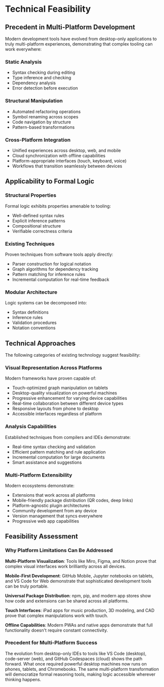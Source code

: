 # Technical Feasibility

## Precedent in Multi-Platform Development

Modern development tools have evolved from desktop-only applications to truly multi-platform experiences, demonstrating that complex tooling can work everywhere:

### Static Analysis
- Syntax checking during editing
- Type inference and checking
- Dependency analysis
- Error detection before execution

### Structural Manipulation
- Automated refactoring operations
- Symbol renaming across scopes
- Code navigation by structure
- Pattern-based transformations

### Cross-Platform Integration
- Unified experiences across desktop, web, and mobile
- Cloud synchronization with offline capabilities
- Platform-appropriate interfaces (touch, keyboard, voice)
- Workflows that transition seamlessly between devices

## Applicability to Formal Logic

### Structural Properties
Formal logic exhibits properties amenable to tooling:
- Well-defined syntax rules
- Explicit inference patterns
- Compositional structure
- Verifiable correctness criteria

### Existing Techniques
Proven techniques from software tools apply directly:
- Parser construction for logical notation
- Graph algorithms for dependency tracking
- Pattern matching for inference rules
- Incremental computation for real-time feedback

### Modular Architecture
Logic systems can be decomposed into:
- Syntax definitions
- Inference rules
- Validation procedures
- Notation conventions

## Technical Approaches

The following categories of existing technology suggest feasibility:

### Visual Representation Across Platforms
Modern frameworks have proven capable of:
- Touch-optimized graph manipulation on tablets
- Desktop-quality visualization on powerful machines
- Progressive enhancement for varying device capabilities
- Real-time collaboration between different device types
- Responsive layouts from phone to desktop
- Accessible interfaces regardless of platform

### Analysis Capabilities
Established techniques from compilers and IDEs demonstrate:
- Real-time syntax checking and validation
- Efficient pattern matching and rule application
- Incremental computation for large documents
- Smart assistance and suggestions

### Multi-Platform Extensibility
Modern ecosystems demonstrate:
- Extensions that work across all platforms
- Mobile-friendly package distribution (QR codes, deep links)
- Platform-agnostic plugin architectures
- Community development from any device
- Version management that syncs everywhere
- Progressive web app capabilities

## Feasibility Assessment

### Why Platform Limitations Can Be Addressed

**Multi-Platform Visualization**: Tools like Miro, Figma, and Notion prove that complex visual interfaces work brilliantly across all devices.

**Mobile-First Development**: GitHub Mobile, Jupyter notebooks on tablets, and VS Code for Web demonstrate that sophisticated development tools can be truly portable.

**Universal Package Distribution**: npm, pip, and modern app stores show how code and extensions can be shared across all platforms.

**Touch Interfaces**: iPad apps for music production, 3D modeling, and CAD prove that complex manipulations work with touch.

**Offline Capabilities**: Modern PWAs and native apps demonstrate that full functionality doesn't require constant connectivity.

### Precedent for Multi-Platform Success

The evolution from desktop-only IDEs to tools like VS Code (desktop), code-server (web), and GitHub Codespaces (cloud) shows the path forward. What once required powerful desktop machines now runs on phones, tablets, and Chromebooks. The same multi-platform transformation will democratize formal reasoning tools, making logic accessible wherever thinking happens.